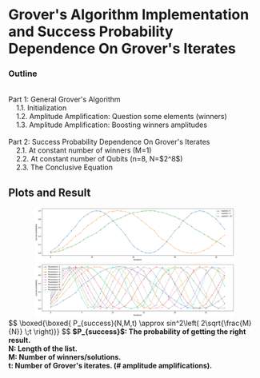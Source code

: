 # Grover's Algorithm Implementation and Success Probability Dependence On Grover's Iterates
### Outline
<br>
Part 1: General Grover's Algorithm
<br>
&nbsp;&nbsp;&nbsp;&nbsp;1.1. Initialization
<br>
&nbsp;&nbsp;&nbsp;&nbsp;1.2. Amplitude Amplification: Question some elements (winners)
<br>
&nbsp;&nbsp;&nbsp;&nbsp;1.3. Amplitude Amplification: Boosting winners amplitudes
<br>
<br>
Part 2: Success Probability Dependence On Grover's Iterates
<br>
&nbsp;&nbsp;&nbsp;&nbsp;2.1. At constant number of winners (M=1)
<br>
&nbsp;&nbsp;&nbsp;&nbsp;2.2. At constant number of Qubits (n=8, N=$2^8$)
<br>
&nbsp;&nbsp;&nbsp;&nbsp;2.3. The Conclusive Equation
<br>

## Plots and Result

<div style="text-align:center"><img src="res1.png" width="400" /></div>
<div style="text-align:center"><img src="res2.png" width="400" /></div>
$$
\boxed{\boxed{ P_{success}(N,M,t) \approx  sin^2\left( 2\sqrt{\frac{M}{N}} \;t \right)}}
$$
<strong>
$P_{success}$: The probability of getting the right result.
<br>  
N: Length of the list.
<br>
M: Number of winners/solutions.
<br>
t: Number of Grover's iterates. (# amplitude amplifications).
<strong/>
